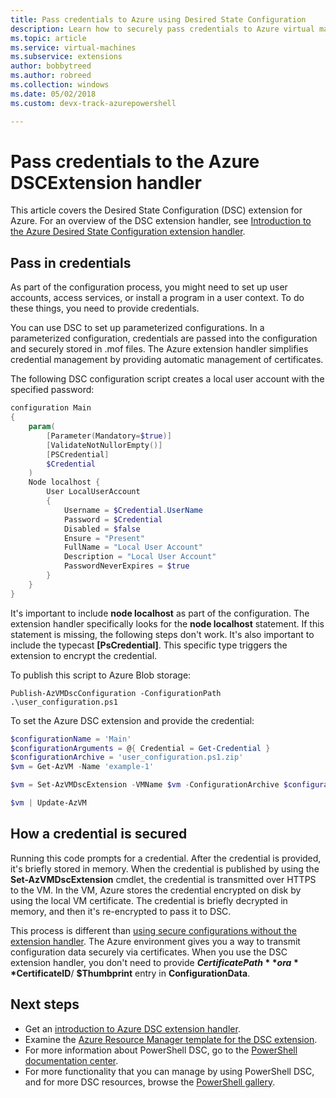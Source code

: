 ```yaml
---
title: Pass credentials to Azure using Desired State Configuration
description: Learn how to securely pass credentials to Azure virtual machines using PowerShell Desired State Configuration (DSC).
ms.topic: article
ms.service: virtual-machines
ms.subservice: extensions
author: bobbytreed
ms.author: robreed
ms.collection: windows
ms.date: 05/02/2018
ms.custom: devx-track-azurepowershell

---
```

# Pass credentials to the Azure DSCExtension handler

This article covers the Desired State Configuration (DSC) extension for Azure. For an overview of the DSC extension handler, see [Introduction to the Azure Desired State Configuration extension handler](dsc-overview.md).



## Pass in credentials

As part of the configuration process, you might need to set up user accounts, access services, or install a program in a user context. To do these things, you need to provide credentials.

You can use DSC to set up parameterized configurations. In a parameterized configuration, credentials are passed into the configuration and securely stored in .mof files. The Azure extension handler simplifies credential management by providing automatic management of certificates.

The following DSC configuration script creates a local user account with the specified password:

```powershell
configuration Main
{
    param(
        [Parameter(Mandatory=$true)]
        [ValidateNotNullorEmpty()]
        [PSCredential]
        $Credential
    )
    Node localhost {
        User LocalUserAccount
        {
            Username = $Credential.UserName
            Password = $Credential
            Disabled = $false
            Ensure = "Present"
            FullName = "Local User Account"
            Description = "Local User Account"
            PasswordNeverExpires = $true
        }
    }
}
```

It's important to include **node localhost** as part of the configuration. The extension handler specifically looks for the **node localhost** statement. If this statement is missing, the following steps don't work. It's also important to include the typecast **[PsCredential]**. This specific type triggers the extension to encrypt the credential.

To publish this script to Azure Blob storage:

`Publish-AzVMDscConfiguration -ConfigurationPath .\user_configuration.ps1`

To set the Azure DSC extension and provide the credential:

```powershell
$configurationName = 'Main'
$configurationArguments = @{ Credential = Get-Credential }
$configurationArchive = 'user_configuration.ps1.zip'
$vm = Get-AzVM -Name 'example-1'

$vm = Set-AzVMDscExtension -VMName $vm -ConfigurationArchive $configurationArchive -ConfigurationName $configurationName -ConfigurationArgument @configurationArguments

$vm | Update-AzVM
```

## How a credential is secured

Running this code prompts for a credential. After the credential is provided, it's briefly stored in memory. When the credential is published by using the **Set-AzVMDscExtension** cmdlet, the credential is transmitted over HTTPS to the VM. In the VM, Azure stores the credential encrypted on disk by using the local VM certificate. The credential is briefly decrypted in memory, and then it's re-encrypted to pass it to DSC.

This process is different than [using secure configurations without the extension handler](/powershell/dsc/pull-server/securemof). The Azure environment gives you a way to transmit configuration data securely via certificates. When you use the DSC extension handler, you don't need to provide **$CertificatePath** or a **$CertificateID**/ **$Thumbprint** entry in **ConfigurationData**.

## Next steps

- Get an [introduction to Azure DSC extension handler](dsc-overview.md).
- Examine the [Azure Resource Manager template for the DSC extension](dsc-template.md).
- For more information about PowerShell DSC, go to the [PowerShell documentation center](/powershell/dsc/overview/).
- For more functionality that you can manage by using PowerShell DSC, and for more DSC resources, browse the [PowerShell gallery](https://www.powershellgallery.com/packages?q=DscResource&x=0&y=0).
